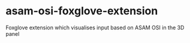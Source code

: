 # asam-osi-foxglove-extension
Foxglove extension which visualises input based on ASAM OSI in the 3D panel
